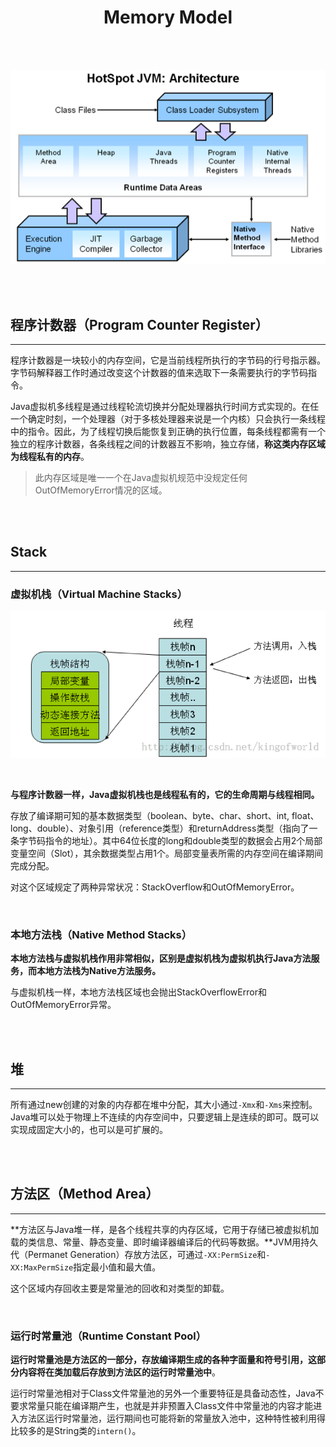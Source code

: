 # <center>Memory Model</center>



<br></br>

  ![JVM Architecture](./Images/JVM_arch.png)

<br></br>



## 程序计数器（Program Counter Register）
----
程序计数器是一块较小的内存空间，它是当前线程所执行的字节码的行号指示器。字节码解释器工作时通过改变这个计数器的值来选取下一条需要执行的字节码指令。

Java虚拟机多线程是通过线程轮流切换并分配处理器执行时间方式实现的。在任一个确定时刻，一个处理器（对于多核处理器来说是一个内核）只会执行一条线程中的指令。因此，为了线程切换后能恢复到正确的执行位置，每条线程都需有一个独立的程序计数器，各条线程之间的计数器互不影响，独立存储，**称这类内存区域为线程私有的内存**。

> 此内存区域是唯一一个在Java虚拟机规范中没规定任何OutOfMemoryError情况的区域。

<br></br>



## Stack
----
### 虚拟机栈（Virtual Machine Stacks）

 ![Stack](./Images/stack.png)

<br>

**与程序计数器一样，Java虚拟机栈也是线程私有的，它的生命周期与线程相同。**

存放了编译期可知的基本数据类型（boolean、byte、char、short、int, float、long、double）、对象引用（reference类型）和returnAddress类型（指向了一条字节码指令的地址）。其中64位长度的long和double类型的数据会占用2个局部变量空间（Slot），其余数据类型占用1个。局部变量表所需的内存空间在编译期间完成分配。

对这个区域规定了两种异常状况：StackOverflow和OutOfMemoryError。

<br>


### 本地方法栈（Native Method Stacks）
**本地方法栈与虚拟机栈作用非常相似，区别是虚拟机栈为虚拟机执行Java方法服务，而本地方法栈为Native方法服务。**

与虚拟机栈一样，本地方法栈区域也会抛出StackOverflowError和OutOfMemoryError异常。

<br></br>



## 堆
----
所有通过new创建的对象的内存都在堆中分配，其大小通过`-Xmx`和`-Xms`来控制。Java堆可以处于物理上不连续的内存空间中，只要逻辑上是连续的即可。既可以实现成固定大小的，也可以是可扩展的。 

<br></br>



## 方法区（Method Area）
----
**方法区与Java堆一样，是各个线程共享的内存区域，它用于存储已被虚拟机加载的类信息、常量、静态变量、即时编译器编译后的代码等数据。**JVM用持久代（Permanet Generation）存放方法区，可通过`-XX:PermSize`和`-XX:MaxPermSize`指定最小值和最大值。
         
这个区域内存回收主要是常量池的回收和对类型的卸载。

<br>


### 运行时常量池（Runtime Constant Pool）
**运行时常量池是方法区的一部分，存放编译期生成的各种字面量和符号引用，这部分内容将在类加载后存放到方法区的运行时常量池中**。

运行时常量池相对于Class文件常量池的另外一个重要特征是具备动态性，Java不要求常量只能在编译期产生，也就是并非预置入Class文件中常量池的内容才能进入方法区运行时常量池，运行期间也可能将新的常量放入池中，这种特性被利用得比较多的是String类的`intern()`。
